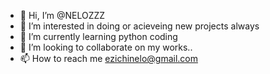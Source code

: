 - 👋 Hi, I’m @NELOZZZ
- 👀 I’m interested in doing or acieveing new projects always
- 🌱 I’m currently learning python coding
- 💞️ I’m looking to collaborate on my works..
- 📫 How to reach me ezichinelo@gmail.com

<!---
NELOZZZ/NELOZZZ is a ✨ special ✨ repository because its `README.md` (this file) appears on your GitHub profile.
You can click the Preview link to take a look at your changes.
--->
